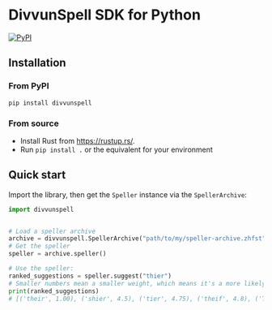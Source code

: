 # DivvunSpell SDK for Python

[![PyPI](https://img.shields.io/pypi/v/divvunspell)](https://pypi.org/project/divvunspell)

## Installation

### From PyPI

```
pip install divvunspell
```

### From source

- Install Rust from https://rustup.rs/.
- Run `pip install .` or the equivalent for your environment

## Quick start

Import the library, then get the `Speller` instance via the `SpellerArchive`:

```python
import divvunspell


# Load a speller archive
archive = divvunspell.SpellerArchive("path/to/my/speller-archive.zhfst")
# Get the speller
speller = archive.speller()

# Use the speller:
ranked_suggestions = speller.suggest("thier")
# Smaller numbers mean a smaller weight, which means it's a more likely correction
print(ranked_suggestions)
# [('their', 1.00), ('shier', 4.5), ('tier', 4.75), ('theif', 4.8), ('Thieu', 11.3)]
```
